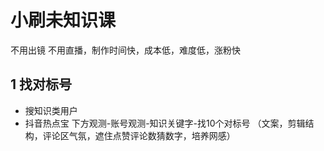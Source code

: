 # 小刷未知识课
不用出镜 不用直播，制作时间快，成本低，难度低，涨粉快

## 1 找对标号
- 搜知识类用户
- 抖音热点宝 下方观测-账号观测-知识关键字-找10个对标号 （文案，剪辑结构，评论区气氛，遮住点赞评论数猜数字，培养网感）